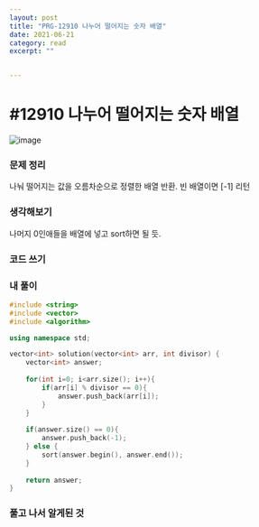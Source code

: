 ```yaml
---
layout: post
title: "PRG-12910 나누어 떨어지는 숫자 배열" 
date: 2021-06-21
category: read 
excerpt: ""


---
```


# #12910 나누어 떨어지는 숫자 배열

![image](https://user-images.githubusercontent.com/28949235/122738653-27019880-d2bd-11eb-8596-b7affcaeed81.png)

### 문제 정리

나눠 떨어지는 값을 오름차순으로 정렬한 배열 반환. 빈 배열이면 [-1] 리턴

### 생각해보기

나머지 0인애들을 배열에 넣고 sort하면 될 듯.

### 코드 쓰기

### 내 풀이

```c++
#include <string>
#include <vector>
#include <algorithm>

using namespace std;

vector<int> solution(vector<int> arr, int divisor) {
    vector<int> answer;
    
    for(int i=0; i<arr.size(); i++){
        if(arr[i] % divisor == 0){
            answer.push_back(arr[i]);
        }
    }
    
    if(answer.size() == 0){
        answer.push_back(-1);
    } else {
        sort(answer.begin(), answer.end());
    }
    
    return answer;
}
```



### 풀고 나서 알게된 것


